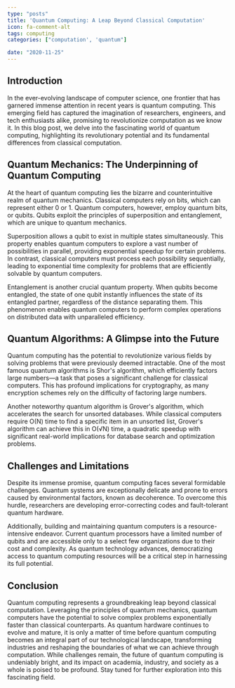 ```yaml
---
type: "posts"
title: 'Quantum Computing: A Leap Beyond Classical Computation'
icon: fa-comment-alt
tags: computing
categories: ["computation', 'quantum"]

date: "2020-11-25"
---
```



## Introduction

In the ever-evolving landscape of computer science, one frontier that has garnered immense attention in recent years is quantum computing. This emerging field has captured the imagination of researchers, engineers, and tech enthusiasts alike, promising to revolutionize computation as we know it. In this blog post, we delve into the fascinating world of quantum computing, highlighting its revolutionary potential and its fundamental differences from classical computation.

## Quantum Mechanics: The Underpinning of Quantum Computing

At the heart of quantum computing lies the bizarre and counterintuitive realm of quantum mechanics. Classical computers rely on bits, which can represent either 0 or 1. Quantum computers, however, employ quantum bits, or qubits. Qubits exploit the principles of superposition and entanglement, which are unique to quantum mechanics.

Superposition allows a qubit to exist in multiple states simultaneously. This property enables quantum computers to explore a vast number of possibilities in parallel, providing exponential speedup for certain problems. In contrast, classical computers must process each possibility sequentially, leading to exponential time complexity for problems that are efficiently solvable by quantum computers.

Entanglement is another crucial quantum property. When qubits become entangled, the state of one qubit instantly influences the state of its entangled partner, regardless of the distance separating them. This phenomenon enables quantum computers to perform complex operations on distributed data with unparalleled efficiency.

## Quantum Algorithms: A Glimpse into the Future

Quantum computing has the potential to revolutionize various fields by solving problems that were previously deemed intractable. One of the most famous quantum algorithms is Shor's algorithm, which efficiently factors large numbers—a task that poses a significant challenge for classical computers. This has profound implications for cryptography, as many encryption schemes rely on the difficulty of factoring large numbers.

Another noteworthy quantum algorithm is Grover's algorithm, which accelerates the search for unsorted databases. While classical computers require O(N) time to find a specific item in an unsorted list, Grover's algorithm can achieve this in O(√N) time, a quadratic speedup with significant real-world implications for database search and optimization problems.

## Challenges and Limitations

Despite its immense promise, quantum computing faces several formidable challenges. Quantum systems are exceptionally delicate and prone to errors caused by environmental factors, known as decoherence. To overcome this hurdle, researchers are developing error-correcting codes and fault-tolerant quantum hardware.

Additionally, building and maintaining quantum computers is a resource-intensive endeavor. Current quantum processors have a limited number of qubits and are accessible only to a select few organizations due to their cost and complexity. As quantum technology advances, democratizing access to quantum computing resources will be a critical step in harnessing its full potential.

## Conclusion

Quantum computing represents a groundbreaking leap beyond classical computation. Leveraging the principles of quantum mechanics, quantum computers have the potential to solve complex problems exponentially faster than classical counterparts. As quantum hardware continues to evolve and mature, it is only a matter of time before quantum computing becomes an integral part of our technological landscape, transforming industries and reshaping the boundaries of what we can achieve through computation. While challenges remain, the future of quantum computing is undeniably bright, and its impact on academia, industry, and society as a whole is poised to be profound. Stay tuned for further exploration into this fascinating field.
